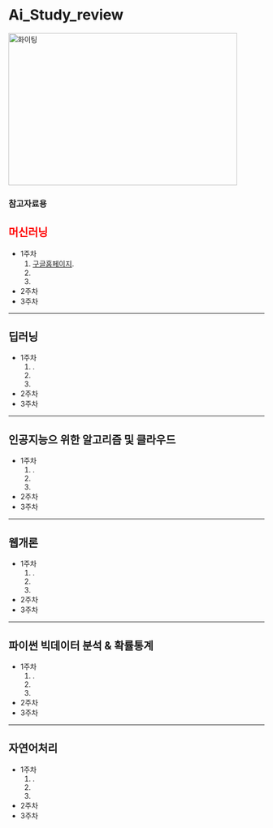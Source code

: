 # Ai_Study_review

<img src="../tube.jpg" width="450px" height="300px" title="px(픽셀) 크기 설정" alt="화이팅"></img><br/>

### 참고자료용
## <span style="color:red">머신러닝</span>
* 1주차
  1. [구글홈페이지](http://www.google.co.kr).</br>
  2.
  3.
* 2주차
* 3주차
   
***   
## 딥러닝 
* 1주차
  1. .
  2. 
  3. 
* 2주차
* 3주차
***
## 인공지능으 위한 알고리즘 및 클라우드
* 1주차
  1. .
  2. 
  3. 
* 2주차
* 3주차
***
## 웹개론
* 1주차
  1. .
  2. 
  3. 
* 2주차
* 3주차
***
## 파이썬 빅데이터 분석 & 확률통계
* 1주차
  1. .
  2. 
  3. 
* 2주차
* 3주차

***
## 자연어처리
* 1주차
  1. .
  2. 
  3. 
* 2주차
* 3주차

